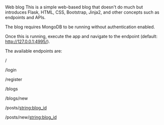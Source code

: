 Web blog
This is a simple web-based blog that doesn't do much but introduces Flask, HTML, CSS, Bootstrap, Jinja2, and other concepts such as endpoints and APIs.

The blog requires MongoDB to be running without authentication enabled.

Once this is running, execute the app and navigate to the endpoint (default: http://127.0.0.1:4995/).

The available endpoints are:

/

/login

/register

/blogs

/blogs/new

/posts/<string:blog_id>

/posts/new/<string:blog_id>
